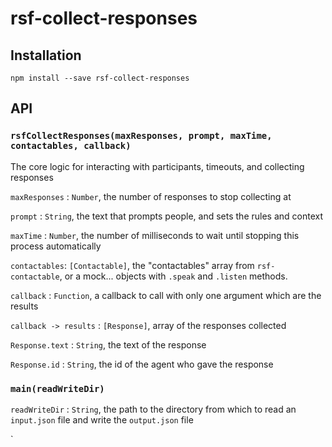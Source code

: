 # rsf-collect-responses


## Installation
`npm install --save rsf-collect-responses`

## API

### `rsfCollectResponses(maxResponses, prompt, maxTime, contactables, callback)`

The core logic for interacting with participants, timeouts, and collecting responses

`maxResponses` : `Number`, the number of responses to stop collecting at

`prompt` : `String`, the text that prompts people, and sets the rules and context

`maxTime` : `Number`, the number of milliseconds to wait until stopping this process automatically

`contactables`: `[Contactable]`, the "contactables" array from `rsf-contactable`, or a mock... objects with `.speak` and `.listen` methods.

`callback` : `Function`, a callback to call with only one argument which are the results

`callback -> results` : `[Response]`, array of the responses collected

`Response.text` : `String`, the text of the response

`Response.id` : `String`, the id of the agent who gave the response


### `main(readWriteDir)`

`readWriteDir` : `String`, the path to the directory from which to read an `input.json` file and write the `output.json` file

`
